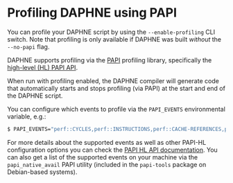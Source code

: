<!--
Copyright 2023 The DAPHNE Consortium

Licensed under the Apache License, Version 2.0 (the "License");
you may not use this file except in compliance with the License.
You may obtain a copy of the License at

    http://www.apache.org/licenses/LICENSE-2.0

Unless required by applicable law or agreed to in writing, software
distributed under the License is distributed on an "AS IS" BASIS,
WITHOUT WARRANTIES OR CONDITIONS OF ANY KIND, either express or implied.
See the License for the specific language governing permissions and
limitations under the License.
-->

# Profiling DAPHNE using PAPI

You can profile your DAPHNE script by using the ```--enable-profiling``` CLI
switch.
Note that profiling is only available if DAPHNE was built *without* the `--no-papi` flag.

DAPHNE supports profiling via the [PAPI](https://github.com/icl-utk-edu/papi)
profiling library, specifically the
[high-level (HL) PAPI API](https://github.com/icl-utk-edu/papi/wiki/PAPI-HL).

When run with profiling enabled, the DAPHNE compiler will generate code that
automatically starts and stops profiling (via PAPI) at the start and end of the
DAPHNE script.

You can configure which events to profile via the `PAPI_EVENTS`
environmental variable, e.g.:

```bash
$ PAPI_EVENTS="perf::CYCLES,perf::INSTRUCTIONS,perf::CACHE-REFERENCES,perf::CACHE MISSES,perf::BRANCHES,perf::BRANCH-MI SSES" PAPI_REPORT=1 ./daphne --enable-profiling script.daph
```

For more details about the supported events as well as other PAPI-HL configuration
options you can check the
[PAPI HL API documentation](https://github.com/icl-utk-edu/papi/wiki/PAPI-HL#overview-of-environment-variables).
You can also get a list of the supported events on your machine via the
`papi_native_avail` PAPI utility (included in the `papi-tools` package
on Debian-based systems).

